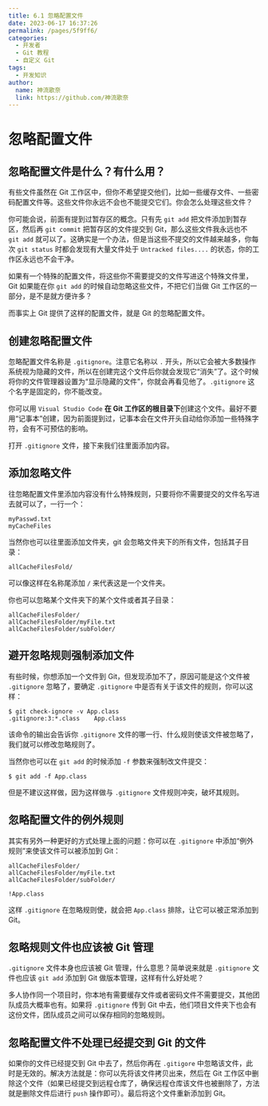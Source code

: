 ```yaml
---
title: 6.1 忽略配置文件
date: 2023-06-17 16:37:26
permalink: /pages/5f9ff6/
categories:
  - 开发者
  - Git 教程
  - 自定义 Git
tags:
  - 开发知识
author: 
  name: 神流歌奈
  link: https://github.com/神流歌奈
---
```

# 忽略配置文件

## 忽略配置文件是什么？有什么用？

有些文件虽然在 Git 工作区中，但你不希望提交他们，比如一些缓存文件、一些密码配置文件等。这些文件你永远不会也不能提交它们。你会怎么处理这些文件？

你可能会说，前面有提到过暂存区的概念。只有先 `git add` 把文件添加到暂存区，然后再 `git commit` 把暂存区的文件提交到 Git，那么这些文件我永远也不 `git add` 就可以了。这确实是一个办法，但是当这些不提交的文件越来越多，你每次 `git status` 时都会发现有大量文件处于 `Untracked files....` 的状态，你的工作区永远也不会干净。

如果有一个特殊的配置文件，将这些你不需要提交的文件写进这个特殊文件里，Git 如果能在你 `git add` 的时候自动忽略这些文件，不把它们当做 Git 工作区的一部分，是不是就方便许多？

而事实上 Git 提供了这样的配置文件，就是 Git 的忽略配置文件。

## 创建忽略配置文件

忽略配置文件名称是 `.gitignore`。注意它名称以 `.` 开头，所以它会被大多数操作系统视为隐藏的文件，所以在创建完这个文件后你就会发现它“消失”了。这个时候将你的文件管理器设置为“显示隐藏的文件”，你就会再看见他了。`.gitignore` 这个名字是固定的，你不能改变。

你可以用 `Visual Studio Code` **在 Git 工作区的根目录下**创建这个文件。最好不要用“记事本”创建，因为前面提到过，记事本会在文件开头自动给你添加一些特殊字符，会有不可预估的影响。

打开 `.gitignore` 文件，接下来我们往里面添加内容。

## 添加忽略文件

往忽略配置文件里添加内容没有什么特殊规则，只要将你不需要提交的文件名写进去就可以了，一行一个：

```
myPasswd.txt
myCacheFiles
```

当然你也可以往里面添加文件夹，git 会忽略文件夹下的所有文件，包括其子目录：

```
allCacheFilesFold/
```

可以像这样在名称尾添加 `/` 来代表这是一个文件夹。

你也可以忽略某个文件夹下的某个文件或者其子目录：

```
allCacheFilesFolder/
allCacheFilesFolder/myFile.txt
allCacheFilesFolder/subFolder/
```

## 避开忽略规则强制添加文件

有些时候，你想添加一个文件到 Git，但发现添加不了，原因可能是这个文件被 `.gitignore` 忽略了，要确定 `.gitignore` 中是否有关于该文件的规则，你可以这样：

```shell
$ git check-ignore -v App.class
.gitignore:3:*.class	App.class
```

该命令的输出会告诉你 `.gitignore` 文件的哪一行、什么规则使该文件被忽略了，我们就可以修改忽略规则了。

当然你也可以在 `git add` 的时候添加 `-f` 参数来强制改文件提交：

```shell
$ git add -f App.class
```

但是不建议这样做，因为这样做与 `.gitignore` 文件规则冲突，破坏其规则。

## 忽略配置文件的例外规则

其实有另外一种更好的方式处理上面的问题：你可以在 `.gitignore` 中添加“例外规则”来使该文件可以被添加到 Git：

```
allCacheFilesFolder/
allCacheFilesFolder/myFile.txt
allCacheFilesFolder/subFolder/

!App.class
```

这样 `.gitignore` 在忽略规则使，就会把 `App.class` 排除，让它可以被正常添加到 Git。

## 忽略规则文件也应该被 Git 管理

`.gitignore` 文件本身也应该被 Git 管理，什么意思？简单说来就是 `.gitignore` 文件也应该 `git add` 添加到 Git 做版本管理，这样有什么好处呢？

多人协作同一个项目时，你本地有需要缓存文件或者密码文件不需要提交，其他团队成员大概率也有。如果将 `.gitignore` 传到 Git 中去，他们项目文件夹下也会有这份文件，团队成员之间可以保存相同的忽略规则。

## 忽略配置文件不处理已经提交到 Git 的文件

如果你的文件已经提交到 Git 中去了，然后你再在 `.gitigore` 中忽略该文件，此时是无效的。解决方法就是：你可以先将该文件拷贝出来，然后在 Git 工作区中删除这个文件（如果已经提交到远程仓库了，确保远程仓库该文件也被删除了，方法就是删除文件后进行 `push` 操作即可）。最后将这个文件重新添加到 Git。
